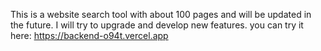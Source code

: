 This is a website search tool with about 100 pages and will be updated in the future. I will try to upgrade and develop new features.
you can try it here: https://backend-o94t.vercel.app
